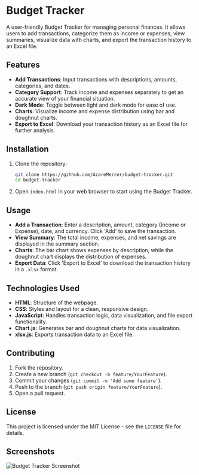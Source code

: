 # Budget Tracker

A user-friendly Budget Tracker for managing personal finances. It allows users to add transactions, categorize them as income or expenses, view summaries, visualize data with charts, and export the transaction history to an Excel file.

## Features

- **Add Transactions**: Input transactions with descriptions, amounts, categories, and dates.
- **Category Support**: Track income and expenses separately to get an accurate view of your financial situation.
- **Dark Mode**: Toggle between light and dark mode for ease of use.
- **Charts**: Visualize income and expense distribution using bar and doughnut charts.
- **Export to Excel**: Download your transaction history as an Excel file for further analysis.

## Installation

1. Clone the repository:

    ```bash
    git clone https://github.com/AzareMercer/budget-tracker.git
    cd budget-tracker
    ```

2. Open `index.html` in your web browser to start using the Budget Tracker.

## Usage

- **Add a Transaction**: Enter a description, amount, category (Income or Expense), date, and currency. Click 'Add' to save the transaction.
- **View Summary**: The total income, expenses, and net savings are displayed in the summary section.
- **Charts**: The bar chart shows expenses by description, while the doughnut chart displays the distribution of expenses.
- **Export Data**: Click 'Export to Excel' to download the transaction history in a `.xlsx` format.

## Technologies Used

- **HTML**: Structure of the webpage.
- **CSS**: Styles and layout for a clean, responsive design.
- **JavaScript**: Handles transaction logic, data visualization, and file export functionality.
- **Chart.js**: Generates bar and doughnut charts for data visualization.
- **xlsx.js**: Exports transaction data to an Excel file.

## Contributing

1. Fork the repository.
2. Create a new branch (`git checkout -b feature/YourFeature`).
3. Commit your changes (`git commit -m 'Add some feature'`).
4. Push to the branch (`git push origin feature/YourFeature`).
5. Open a pull request.

## License

This project is licensed under the MIT License - see the `LICENSE` file for details.

## Screenshots

![Budget Tracker Screenshot](./path_to_image.png)

